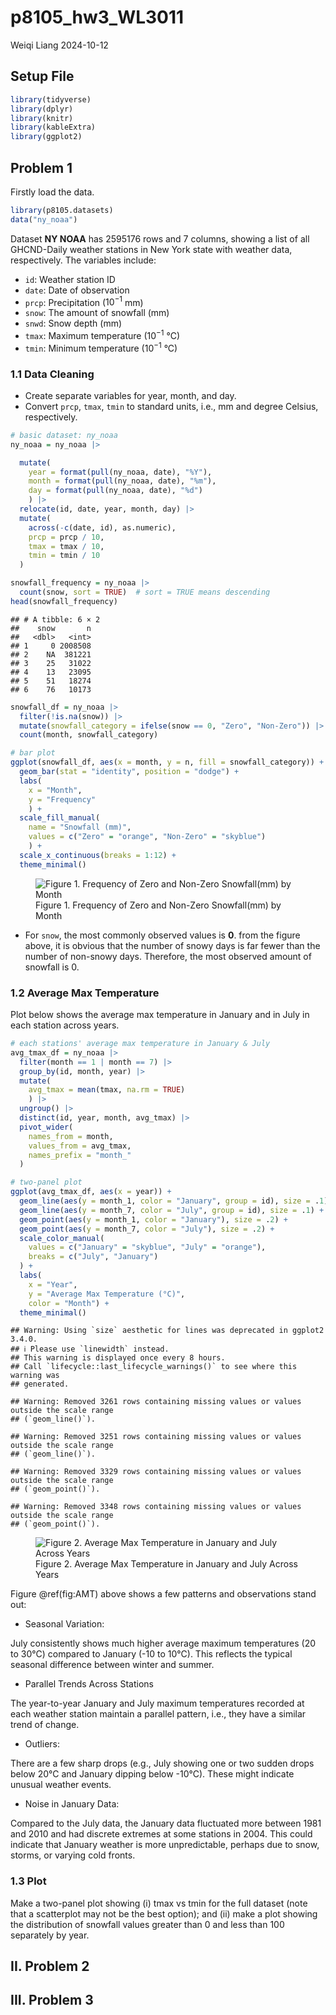 p8105_hw3_WL3011
================
Weiqi Liang
2024-10-12

## Setup File

``` r
library(tidyverse)
library(dplyr)
library(knitr)
library(kableExtra)
library(ggplot2)
```

## Problem 1

Firstly load the data.

``` r
library(p8105.datasets)
data("ny_noaa")
```

Dataset **NY NOAA** has 2595176 rows and 7 columns, showing a list of
all GHCND-Daily weather stations in New York state with weather data,
respectively. The variables include:

- `id`: Weather station ID
- `date`: Date of observation
- `prcp`: Precipitation ($10^{-1}$ mm)
- `snow`: The amount of snowfall (mm)
- `snwd`: Snow depth (mm)
- `tmax`: Maximum temperature ($10^{-1}$ °C)
- `tmin`: Minimum temperature ($10^{-1}$ °C)

### 1.1 Data Cleaning

- Create separate variables for year, month, and day.
- Convert `prcp`, `tmax`, `tmin` to standard units, i.e., mm and degree
  Celsius, respectively.

``` r
# basic dataset: ny_noaa
ny_noaa = ny_noaa |>

  mutate(
    year = format(pull(ny_noaa, date), "%Y"),
    month = format(pull(ny_noaa, date), "%m"),
    day = format(pull(ny_noaa, date), "%d")
    ) |>
  relocate(id, date, year, month, day) |> 
  mutate(
    across(-c(date, id), as.numeric),
    prcp = prcp / 10,     
    tmax = tmax / 10,     
    tmin = tmin / 10      
  )
```

``` r
snowfall_frequency = ny_noaa |>
  count(snow, sort = TRUE)  # sort = TRUE means descending
head(snowfall_frequency)
```

    ## # A tibble: 6 × 2
    ##    snow       n
    ##   <dbl>   <int>
    ## 1     0 2008508
    ## 2    NA  381221
    ## 3    25   31022
    ## 4    13   23095
    ## 5    51   18274
    ## 6    76   10173

``` r
snowfall_df = ny_noaa |>
  filter(!is.na(snow)) |>
  mutate(snowfall_category = ifelse(snow == 0, "Zero", "Non-Zero")) |>
  count(month, snowfall_category)

# bar plot
ggplot(snowfall_df, aes(x = month, y = n, fill = snowfall_category)) +
  geom_bar(stat = "identity", position = "dodge") +
  labs(
    x = "Month", 
    y = "Frequency"
    ) +
  scale_fill_manual(
    name = "Snowfall (mm)", 
    values = c("Zero" = "orange", "Non-Zero" = "skyblue")
    ) +
  scale_x_continuous(breaks = 1:12) + 
  theme_minimal()
```

<figure>
<img src="p8105_hw3_WL3011_files/figure-gfm/SNOW-1.png"
alt="Figure 1. Frequency of Zero and Non-Zero Snowfall(mm) by Month" />
<figcaption aria-hidden="true">Figure 1. Frequency of Zero and Non-Zero
Snowfall(mm) by Month</figcaption>
</figure>

- For `snow`, the most commonly observed values is **0**. from the
  figure above, it is obvious that the number of snowy days is far fewer
  than the number of non-snowy days. Therefore, the most observed amount
  of snowfall is 0.

### 1.2 Average Max Temperature

Plot below shows the average max temperature in January and in July in
each station across years.

``` r
# each stations' average max temperature in January & July 
avg_tmax_df = ny_noaa |> 
  filter(month == 1 | month == 7) |>
  group_by(id, month, year) |>
  mutate(
    avg_tmax = mean(tmax, na.rm = TRUE)
    ) |>
  ungroup() |>
  distinct(id, year, month, avg_tmax) |>
  pivot_wider(
    names_from = month, 
    values_from = avg_tmax,
    names_prefix = "month_"
  )

# two-panel plot
ggplot(avg_tmax_df, aes(x = year)) +
  geom_line(aes(y = month_1, color = "January", group = id), size = .1) +
  geom_line(aes(y = month_7, color = "July", group = id), size = .1) +
  geom_point(aes(y = month_1, color = "January"), size = .2) +
  geom_point(aes(y = month_7, color = "July"), size = .2) +
  scale_color_manual(
    values = c("January" = "skyblue", "July" = "orange"),
    breaks = c("July", "January")  
  ) +
  labs(
    x = "Year", 
    y = "Average Max Temperature (°C)", 
    color = "Month") +
  theme_minimal()
```

    ## Warning: Using `size` aesthetic for lines was deprecated in ggplot2 3.4.0.
    ## ℹ Please use `linewidth` instead.
    ## This warning is displayed once every 8 hours.
    ## Call `lifecycle::last_lifecycle_warnings()` to see where this warning was
    ## generated.

    ## Warning: Removed 3261 rows containing missing values or values outside the scale range
    ## (`geom_line()`).

    ## Warning: Removed 3251 rows containing missing values or values outside the scale range
    ## (`geom_line()`).

    ## Warning: Removed 3329 rows containing missing values or values outside the scale range
    ## (`geom_point()`).

    ## Warning: Removed 3348 rows containing missing values or values outside the scale range
    ## (`geom_point()`).

<figure>
<img src="p8105_hw3_WL3011_files/figure-gfm/AMT-1.png"
alt="Figure 2. Average Max Temperature in January and July Across Years" />
<figcaption aria-hidden="true">Figure 2. Average Max Temperature in
January and July Across Years</figcaption>
</figure>

Figure @ref(fig:AMT) above shows a few patterns and observations stand
out:

- Seasonal Variation:

July consistently shows much higher average maximum temperatures (20 to
30°C) compared to January (-10 to 10°C). This reflects the typical
seasonal difference between winter and summer.

- Parallel Trends Across Stations

The year-to-year January and July maximum temperatures recorded at each
weather station maintain a parallel pattern, i.e., they have a similar
trend of change.

- Outliers:

There are a few sharp drops (e.g., July showing one or two sudden drops
below 20°C and January dipping below -10°C). These might indicate
unusual weather events.

- Noise in January Data:

Compared to the July data, the January data fluctuated more between 1981
and 2010 and had discrete extremes at some stations in 2004. This could
indicate that January weather is more unpredictable, perhaps due to
snow, storms, or varying cold fronts.

### 1.3 Plot

Make a two-panel plot showing (i) tmax vs tmin for the full dataset
(note that a scatterplot may not be the best option); and (ii) make a
plot showing the distribution of snowfall values greater than 0 and less
than 100 separately by year.

## II. Problem 2

## III. Problem 3
